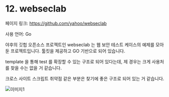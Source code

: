 # 12. webseclab

페이지 링크: https://github.com/yahoo/webseclab

사용 언어: Go

야후의 깃헙 오픈소스 프로젝트인 webseclab 는 웹 보안 테스트 케이스의 예제를 모아둔 프로젝트입니다. 툴킷을 제공하고 GO 기반으로 되어 있습니다.

template 을 통해 test 를 확장할 수 있는 구조로 되어 있다는데, 제 경우는 크게 사용처를 찾을 수는 없을 거 같습니다.

크로스 사이트 스크립트 취약점 같은 부분은 찾기에 좋은 구조로 되어 있는 거 같습니다.

![이미지1](../img/002-12.gif)

